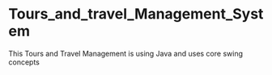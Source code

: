 # Tours_and_travel_Management_System
This Tours and Travel Management is using Java and uses core swing concepts
